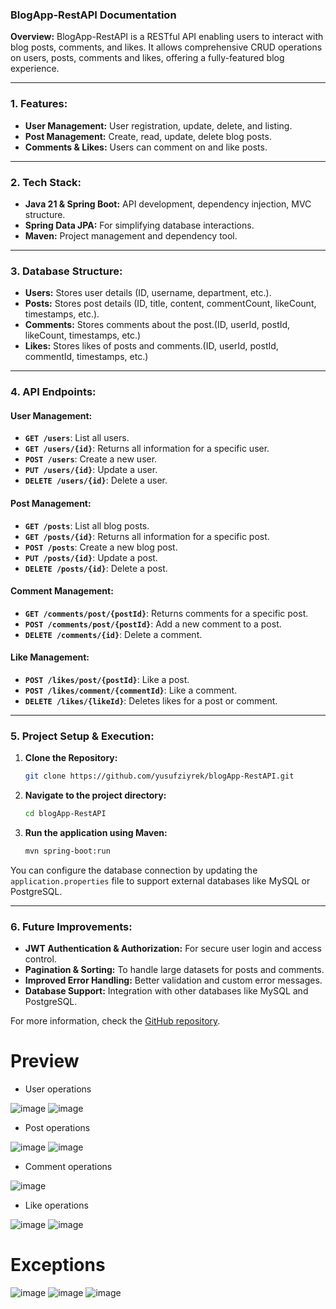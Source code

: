 ### BlogApp-RestAPI Documentation

**Overview:**
BlogApp-RestAPI is a RESTful API enabling users to interact with blog posts, comments, and likes. It allows comprehensive CRUD operations on users, posts, comments and likes, offering a fully-featured blog experience.

---

### **1. Features:**
- **User Management:** User registration, update, delete, and listing.
- **Post Management:** Create, read, update, delete blog posts.
- **Comments & Likes:** Users can comment on and like posts.

---

### **2. Tech Stack:**
- **Java 21 & Spring Boot:** API development, dependency injection, MVC structure.
- **Spring Data JPA:** For simplifying database interactions.
- **Maven:** Project management and dependency tool.

---

### **3. Database Structure:**

- **Users:** Stores user details (ID, username, department, etc.).
- **Posts:** Stores post details (ID, title, content, commentCount, likeCount, timestamps, etc.).
- **Comments:** Stores comments about the post.(ID, userId, postId, likeCount, timestamps, etc.)
- **Likes:** Stores likes of posts and comments.(ID, userId, postId, commentId, timestamps, etc.)

---

### **4. API Endpoints:**

#### **User Management:**
- **`GET /users`**: List all users.
- **`GET /users/{id}`**: Returns all information for a specific user.
- **`POST /users`**: Create a new user.
- **`PUT /users/{id}`**: Update a user.
- **`DELETE /users/{id}`**: Delete a user.

#### **Post Management:**
- **`GET /posts`**: List all blog posts.
- **`GET /posts/{id}`**: Returns all information for a specific post.
- **`POST /posts`**: Create a new blog post.
- **`PUT /posts/{id}`**: Update a post.
- **`DELETE /posts/{id}`**: Delete a post.

#### **Comment Management:**
- **`GET /comments/post/{postId}`**: Returns comments for a specific post.
- **`POST /comments/post/{postId}`**: Add a new comment to a post.
- **`DELETE /comments/{id}`**: Delete a comment.

#### **Like Management:**
- **`POST /likes/post/{postId}`**: Like a post.
- **`POST /likes/comment/{commentId}`**: Like a comment.
- **`DELETE /likes/{likeId}`**: Deletes likes for a post or comment.

---

### **5. Project Setup & Execution:**

1. **Clone the Repository:**
   ```bash
   git clone https://github.com/yusufziyrek/blogApp-RestAPI.git
   ```

2. **Navigate to the project directory:**
   ```bash
   cd blogApp-RestAPI
   ```

3. **Run the application using Maven:**
   ```bash
   mvn spring-boot:run
   ```

You can configure the database connection by updating the `application.properties` file to support external databases like MySQL or PostgreSQL.

---

### **6. Future Improvements:**

- **JWT Authentication & Authorization:** For secure user login and access control.
- **Pagination & Sorting:** To handle large datasets for posts and comments.
- **Improved Error Handling:** Better validation and custom error messages.
- **Database Support:** Integration with other databases like MySQL and PostgreSQL.

For more information, check the [GitHub repository](https://github.com/yusufziyrek/blogApp-RestAPI).

#

 # Preview
- User operations

![image](https://github.com/user-attachments/assets/a8a09b5a-94e5-4e8b-ade1-f8bac036179c)
![image](https://github.com/user-attachments/assets/4d66e2d6-0960-47fc-b13c-b38e7c5d6398)


- Post operations

![image](https://github.com/user-attachments/assets/441e6a13-492a-4ef0-b976-0d3581c3b2ff)
![image](https://github.com/user-attachments/assets/40fd4bb3-1add-4d2f-9ec0-8ff357b93482)


- Comment operations

![image](https://github.com/user-attachments/assets/3fc2acf3-7364-4b43-bff1-a34a512528e7)


- Like operations

![image](https://github.com/user-attachments/assets/5c12f27f-108f-42d5-b0b7-870712f5082a)
![image](https://github.com/user-attachments/assets/f9352ad7-c895-49e9-836a-78ecace5cc81)


# Exceptions

![image](https://github.com/user-attachments/assets/5db2353d-f1c6-40f9-a8d0-f46aff37e883)
![image](https://github.com/user-attachments/assets/89a12d46-acdb-4154-90c4-5ac832e6f09c)
![image](https://github.com/user-attachments/assets/4a4a887c-c8be-49ae-91b7-7332972710b5)











